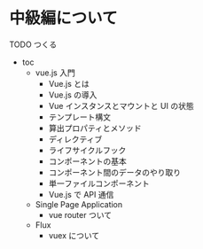 # 中級編について

TODO つくる

- toc
  - vue.js 入門
    - Vue.js とは
    - Vue.js の導入
    - Vue インスタンスとマウントと UI の状態
    - テンプレート構文
    - 算出プロパティとメソッド
    - ディレクティブ
    - ライフサイクルフック
    - コンポーネントの基本
    - コンポーネント間のデータのやり取り
    - 単一ファイルコンポーネント
    - Vue.js で API 通信
  - Single Page Application
    - vue router ついて
  - Flux
    - vuex について
